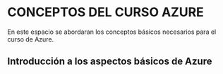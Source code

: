 # CONCEPTOS DEL CURSO AZURE
En este espacio se abordaran los conceptos básicos necesarios para el curso de Azure.

## Introducción a los aspectos básicos de Azure